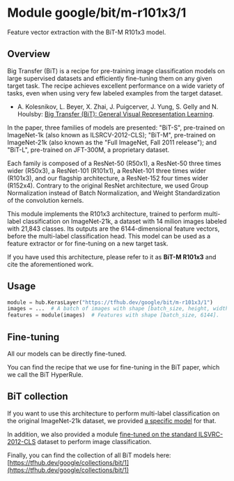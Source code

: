 # Module google/bit/m-r101x3/1

Feature vector extraction with the BiT-M R101x3 model.

<!-- fine-tunable: true -->
<!-- asset-path: legacy -->
<!-- format: saved_model_2 -->
<!-- module-type: image-feature-vector -->
<!-- network-architecture: ResNet101x3-v2 -->


## Overview

Big Transfer (BiT) is a recipe for pre-training image classification models on
large supervised datasets and efficiently fine-tuning them on any given target
task. The recipe achieves excellent performance on a wide variety of tasks,
even when using very few labeled examples from the target dataset.

* A. Kolesnikov, L. Beyer, X. Zhai, J. Puigcerver, J. Yung, S. Gelly and
  N. Houlsby:
  [Big Transfer (BiT): General Visual Representation Learning](https://arxiv.org/abs/1912.11370).

In the paper, three families of models are presented: "BiT-S", pre-trained on
ImageNet-1k (also known as ILSRCV-2012-CLS); "BiT-M", pre-trained on
ImageNet-21k (also known as the "Full ImageNet, Fall 2011 release");
and "BiT-L", pre-trained on JFT-300M, a proprietary dataset.

Each family is composed of a ResNet-50 (R50x1), a ResNet-50 three times wider
(R50x3), a ResNet-101 (R101x1), a ResNet-101 three times wider (R101x3), and our
flagship architecture, a ResNet-152 four times wider (R152x4). Contrary to the
original ResNet architecture, we used Group Normalization instead of Batch
Normalization, and Weight Standardization of the convolution kernels.

This module implements the R101x3 architecture, trained to perform
multi-label classification on ImageNet-21k, a dataset with 14 milion images
labeled with 21,843 classes.
Its outputs are the 6144-dimensional feature vectors, before the
multi-label classification head. This model can be used as a feature extractor
or for fine-tuning on a new target task.

If you have used this architecture, please refer to it as
**BiT-M R101x3** and cite the aforementioned work.

## Usage

```python
module = hub.KerasLayer("https://tfhub.dev/google/bit/m-r101x3/1")
images = ...  # A batch of images with shape [batch_size, height, width, 3].
features = module(images)  # Features with shape [batch_size, 6144].
```

## Fine-tuning

All our models can be directly fine-tuned.

You can find the recipe that we use for fine-tuning in the BiT paper, which we
call the BiT HyperRule.

## BiT collection

If you want to use this architecture to perform multi-label classification on
the original ImageNet-21k dataset, we provided
[a specific model](https://tfhub.dev/google/bit/m-r101x3/imagenet21k_classification/1)
for that.

In addition, we also provided a module
[fine-tuned on the standard ILSVRC-2012-CLS](https://tfhub.dev/google/bit/m-r101x3/ilsvrc2012_classification/1)
dataset to perform image classification.

Finally, you can find the collection of all BiT models here: [https://tfhub.dev/google/collections/bit/1](https://tfhub.dev/google/collections/bit/1)
